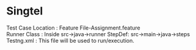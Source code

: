 # Singtel
Test Case Location : Feature File-Assignment.feature  
Runner Class : Inside src->java->runner
StepDef: src->main->java->steps
Testng.xml : This file will be used to run/execution.
